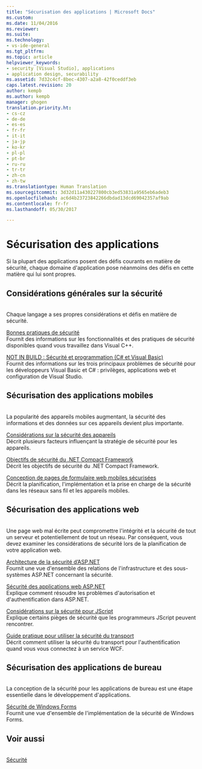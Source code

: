 ```yaml
---
title: "Sécurisation des applications | Microsoft Docs"
ms.custom: 
ms.date: 11/04/2016
ms.reviewer: 
ms.suite: 
ms.technology:
- vs-ide-general
ms.tgt_pltfrm: 
ms.topic: article
helpviewer_keywords:
- security [Visual Studio], applications
- application design, securability
ms.assetid: 7d32c4cf-8bec-4307-a2a8-42f0ceddf3eb
caps.latest.revision: 20
author: kempb
ms.author: kempb
manager: ghogen
translation.priority.ht:
- cs-cz
- de-de
- es-es
- fr-fr
- it-it
- ja-jp
- ko-kr
- pl-pl
- pt-br
- ru-ru
- tr-tr
- zh-cn
- zh-tw
ms.translationtype: Human Translation
ms.sourcegitcommit: 3d32d11a430227800cb3ed53831a9565eb6adeb3
ms.openlocfilehash: ac6d4b23723842266dbdad13dcd69042357af9ab
ms.contentlocale: fr-fr
ms.lasthandoff: 05/30/2017

---
```

# Sécurisation des applications
<a id="securing-applications" class="xliff"></a>
Si la plupart des applications posent des défis courants en matière de sécurité, chaque domaine d'application pose néanmoins des défis en cette matière qui lui sont propres.  
  
## Considérations générales sur la sécurité
<a id="general-security-considerations" class="xliff"></a>  
 Chaque langage a ses propres considérations et défis en matière de sécurité.  
  
 [Bonnes pratiques de sécurité](/cpp/top/security-best-practices-for-cpp)  
 Fournit des informations sur les fonctionnalités et des pratiques de sécurité disponibles quand vous travaillez dans Visual C++.  
  
 [NOT IN BUILD : Sécurité et programmation (C# et Visual Basic)](http://msdn.microsoft.com/en-us/227e2863-cf09-4c28-9611-bcd82be5e994)  
 Fournit des informations sur les trois principaux problèmes de sécurité pour les développeurs Visual Basic et C# : privilèges, applications web et configuration de Visual Studio.  
  
## Sécurisation des applications mobiles
<a id="securing-mobile-applications" class="xliff"></a>  
 La popularité des appareils mobiles augmentant, la sécurité des informations et des données sur ces appareils devient plus importante.  
  
 [Considérations sur la sécurité des appareils](http://msdn.microsoft.com/en-us/45fab484-8718-452e-8210-04fda3c6cb87)  
 Décrit plusieurs facteurs influençant la stratégie de sécurité pour les appareils.  
  
 [Objectifs de sécurité du .NET Compact Framework](http://msdn.microsoft.com/en-us/64ac2770-e2bc-40a3-abbf-56c8a2c0e364)  
 Décrit les objectifs de sécurité du .NET Compact Framework.  
  
 [Conception de pages de formulaire web mobiles sécurisées](http://msdn.microsoft.com/en-us/b69727c1-f81f-4221-a116-8f92f769365f)  
 Décrit la planification, l'implémentation et la prise en charge de la sécurité dans les réseaux sans fil et les appareils mobiles.  
  
## Sécurisation des applications web
<a id="securing-web-applications" class="xliff"></a>  
 Une page web mal écrite peut compromettre l'intégrité et la sécurité de tout un serveur et potentiellement de tout un réseau. Par conséquent, vous devez examiner les considérations de sécurité lors de la planification de votre application web.  
  
 [Architecture de la sécurité d’ASP.NET](http://msdn.microsoft.com/Library/c34d6f4f-f64d-4697-bd32-02dd2ddf726f)  
 Fournit une vue d'ensemble des relations de l'infrastructure et des sous-systèmes ASP.NET concernant la sécurité.  
  
 [Sécurité des applications web ASP.NET](http://msdn.microsoft.com/Library/658d0430-1644-4744-b52d-08b0d6fcacb8)  
 Explique comment résoudre les problèmes d'autorisation et d'authentification dans ASP.NET.  
  
 [Considérations sur la sécurité pour JScript](http://msdn.microsoft.com/en-us/8572efc9-071a-472d-a1a4-f0a3b42644c1)  
 Explique certains pièges de sécurité que les programmeurs JScript peuvent rencontrer.  
  
 [Guide pratique pour utiliser la sécurité du transport](http://msdn.microsoft.com/en-us/16210e41-5492-4cc8-9002-7366b1fc7297)  
 Décrit comment utiliser la sécurité du transport pour l'authentification quand vous vous connectez à un service WCF.  
  
## Sécurisation des applications de bureau
<a id="securing-desktop-applications" class="xliff"></a>  
 La conception de la sécurité pour les applications de bureau est une étape essentielle dans le développement d'applications.  
  
 [Sécurité de Windows Forms](/dotnet/framework/winforms/windows-forms-security)  
 Fournit une vue d'ensemble de l'implémentation de la sécurité de Windows Forms.  
  
## Voir aussi
<a id="see-also" class="xliff"></a>  
 [Sécurité](../ide/security-in-visual-studio.md)
